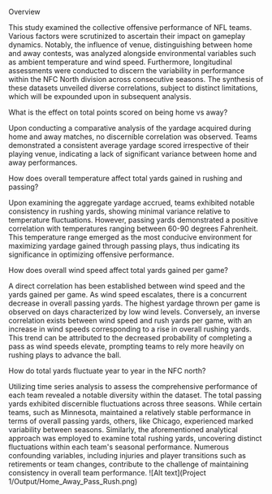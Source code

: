 
Overview

This study examined the collective offensive performance of NFL teams. Various factors were scrutinized to ascertain their impact on gameplay dynamics. Notably, the influence of venue, distinguishing between home and away contests, was analyzed alongside environmental variables such as ambient temperature and wind speed. Furthermore, longitudinal assessments were conducted to discern the variability in performance within the NFC North division across consecutive seasons. The synthesis of these datasets unveiled diverse correlations, subject to distinct limitations, which will be expounded upon in subsequent analysis.


What is the effect on total points scored on being home vs away? 

Upon conducting a comparative analysis of the yardage acquired during home and away matches, no discernible correlation was observed. Teams demonstrated a consistent average yardage scored irrespective of their playing venue, indicating a lack of significant variance between home and away performances.


How does overall temperature affect total yards gained in rushing and passing? 

Upon examining the aggregate yardage accrued, teams exhibited notable consistency in rushing yards, showing minimal variance relative to temperature fluctuations. However, passing yards demonstrated a positive correlation with temperatures ranging between 60-90 degrees Fahrenheit. This temperature range emerged as the most conducive environment for maximizing yardage gained through passing plays, thus indicating its significance in optimizing offensive performance.

How does overall wind speed affect total yards gained per game? 

A direct correlation has been established between wind speed and the yards gained per game. As wind speed escalates, there is a concurrent decrease in overall passing yards. The highest yardage thrown per game is observed on days characterized by low wind levels. Conversely, an inverse correlation exists between wind speed and rush yards per game, with an increase in wind speeds corresponding to a rise in overall rushing yards. This trend can be attributed to the decreased probability of completing a pass as wind speeds elevate, prompting teams to rely more heavily on rushing plays to advance the ball.


How do total yards fluctuate year to year in the NFC north?

Utilizing time series analysis to assess the comprehensive performance of each team revealed a notable diversity within the dataset. The total passing yards exhibited discernible fluctuations across three seasons. While certain teams, such as Minnesota, maintained a relatively stable performance in terms of overall passing yards, others, like Chicago, experienced marked variability between seasons.
Similarly, the aforementioned analytical approach was employed to examine total rushing yards, uncovering distinct fluctuations within each team's seasonal performance. Numerous confounding variables, including injuries and player transitions such as retirements or team changes, contribute to the challenge of maintaining consistency in overall team performance.
![Alt text](Project 1/Output/Home_Away_Pass_Rush.png)
